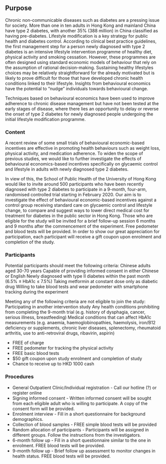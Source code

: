## Purpose

Chronic non-communicable diseases such as diabetes are a pressing issue for society. More than one in ten adults in Hong Kong and mainland China have type 2 diabetes, with another 35% (388 million) in China classified as having pre-diabetes. Lifestyle modification is a key strategy for public health and diabetes control. According to clinical best practice guidelines, the first management step for a person newly diagnosed with type 2 diabetes is an intensive lifestyle intervention programme of healthy diet, physical activity and smoking cessation. However, these programmes are often designed using standard economic models of behaviour that rely on the assumption of rational decision-making. Sustaining healthy lifestyles choices may be relatively straightforward for the already motivated but is likely to prove difficult for those that have developed chronic health conditions linked to their lifestyle. Insights from behavioural economics have the potential to “nudge” individuals towards behavioural change.
 
Techniques based on behavioural economics have been used to improve adherence to chronic disease management but have not been tested at the early stages of disease, where there lies an opportunity to delay or reverse the onset of type 2 diabetes for newly diagnosed people undergoing the initial lifestyle modification programme.

### Content

A recent review of some small trials of behavioural economic-based incentives are effective in promoting health behaviours such as weight loss, physical activity, and medication adherence. To widen the scope of previous studies, we would like to further investigate the effects of behavioural economics-based incentives specifically on glycaemic control and lifestyle in adults with newly diagnosed type 2 diabetes.
 
In view of this, the School of Public Health of the University of Hong Kong would like to invite around 500 participants who have been recently diagnosed with type 2 diabetes to participate in a 9-month, four-arm, randomised controlled trial starting in February 2020. Our aim is to investigate the effect of behavioural economic-based incentives against a control group receiving standard care on glycaemic control and lifestyle change, to compare and suggest ways to lower direct medical cost for treatment for diabetes in the public sector in Hong Kong. Those who are eligible for the study will be invited for a brief follow-up session 6 months and 9 months after the commencement of the experiment. Free pedometer and blood tests will be provided. In order to show our great appreciation for participation, each participant will receive a gift coupon upon enrolment and completion of the study.

### Participants
Potential participants should meet the following criteria:
Chinese adults aged 30-70 years
Capable of providing informed consent in either Chinese or English
Newly diagnosed with type II diabetes within the past month (6.5% ≤ HbA1c ≤ 7.5%)
Taking metformin at constant dose only as diabetic drug
Willing to take blood tests and wear pedometer with smartphone tracking during the experiment
 
Meeting any of the following criteria are not eligible to join the study:
Participating in another intervention study
Any health conditions prohibiting from completing the 9-month trial (e.g. history of dysphagia, cancer, serious illness, breastfeeding)
Medical conditions that can affect HbA1c measurements (e.g. anaemia, haemoglobinopathies, haemolysis, iron/B12 deficiency or supplements, chronic liver diseases, splenectomy, rheumatoid arthritis, use to anti-retroviral drugs, ribavirin, aspirin)

<ul>
<li>FREE of charge</li>
<li>FREE pedometer for tracking the physical activity</li>
<li>FREE basic blood tests</li>
<li>$50 gift coupon upon study enrolment and completion of study</li>
<li>Chance to receive up to HKD 1000 cash</li>
</ul>

### Procedures
<ul>
<li>General Outpatient Clinic/Individual registration - Call our hotline (?) or register online</li>
<li>Signing informed consent - Written informed consent will be sought from each eligible adult who is willing to participate. A copy of the consent form will be provided.</li>
<li>Enrolment interview - Fill in a short questionnaire for background demographics.</li>
<li>Collection of blood samples - FREE simple blood tests will be provided</li>
<li>Random allocation of participants - Participants will be assigned in different groups. Follow the instructions from the investigators.</li>
<li>6-month follow up - Fill in a short questionnaire similar to the one in enrolment. FREE blood tests will be provided.</li>
<li>9-month follow up - Brief follow up assessment to monitor changes in health status. FREE blood tests will be provided.</li>
</ul>


